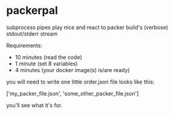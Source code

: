 # packerpal
subprocess pipes play nice and react to packer build's (verbose) stdout/stderr stream

Requirements:

* 10 minutes (read the code)
* 1 minute (set 8 variables)
* 4 minutes (your docker image(s) is/are ready)

you will need to write one little order.json file looks like this:

['my_packer_file.json', 'some_other_packer_file.json']

you'll see what it's for.
